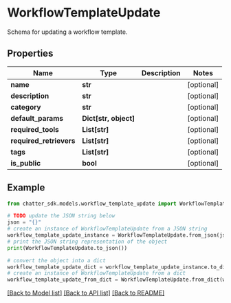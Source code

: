 # WorkflowTemplateUpdate

Schema for updating a workflow template.

## Properties

Name | Type | Description | Notes
------------ | ------------- | ------------- | -------------
**name** | **str** |  | [optional] 
**description** | **str** |  | [optional] 
**category** | **str** |  | [optional] 
**default_params** | **Dict[str, object]** |  | [optional] 
**required_tools** | **List[str]** |  | [optional] 
**required_retrievers** | **List[str]** |  | [optional] 
**tags** | **List[str]** |  | [optional] 
**is_public** | **bool** |  | [optional] 

## Example

```python
from chatter_sdk.models.workflow_template_update import WorkflowTemplateUpdate

# TODO update the JSON string below
json = "{}"
# create an instance of WorkflowTemplateUpdate from a JSON string
workflow_template_update_instance = WorkflowTemplateUpdate.from_json(json)
# print the JSON string representation of the object
print(WorkflowTemplateUpdate.to_json())

# convert the object into a dict
workflow_template_update_dict = workflow_template_update_instance.to_dict()
# create an instance of WorkflowTemplateUpdate from a dict
workflow_template_update_from_dict = WorkflowTemplateUpdate.from_dict(workflow_template_update_dict)
```
[[Back to Model list]](../README.md#documentation-for-models) [[Back to API list]](../README.md#documentation-for-api-endpoints) [[Back to README]](../README.md)



